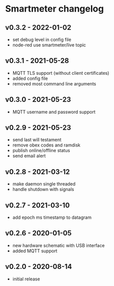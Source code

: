 # Smartmeter changelog

## v0.3.2 - 2022-01-02
* set debug level in config file
* node-red use smartmeter/live topic

## v0.3.1 - 2021-05-28
* MQTT TLS support (without client certificates)
* added config file
* removed most command line arguments

## v0.3.0 - 2021-05-23
* MQTT username and password support

## v0.2.9 - 2021-05-23
* send last will testament
* remove obex codes and ramdisk
* publish online/offline status
* send email alert

## v0.2.8 - 2021-03-12
* make daemon single threaded
* handle shutdown with signals

## v0.2.7 - 2021-03-10
* add epoch ms timestamp to datagram

## v0.2.6 - 2020-01-05
* new hardware schematic with USB interface
* added MQTT support

## v0.2.0 - 2020-08-14
* initial release
